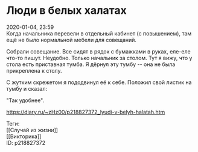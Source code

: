 Люди в белых халатах
=====================

   
 2020-01-04, 23:59   
  Когда начальника перевели в отдельный кабинет (с повышением), там ещё не было нормальной мебели для совещаний.   
   
 Собрали совещание. Все сидят в рядок с бумажками в руках, еле-еле что-то пишут. Неудобно. Только начальник за столом. Тут я вижу, что у стола есть приставная тумба. Я дёрнул эту тумбу -- она не была прикреплена к столу.   
   
 С жутким скрежетом я пододвинул её к себе. Положил свой листик на тумбу и сказал:   
   
 "Так удобнее".   
    
 <https://diary.ru/~zHz00/p218827372_lyudi-v-belyh-halatah.htm>   
   
 Теги:   
 [[Случай из жизни]]   
 [[Викторика]]   
 ID: p218827372